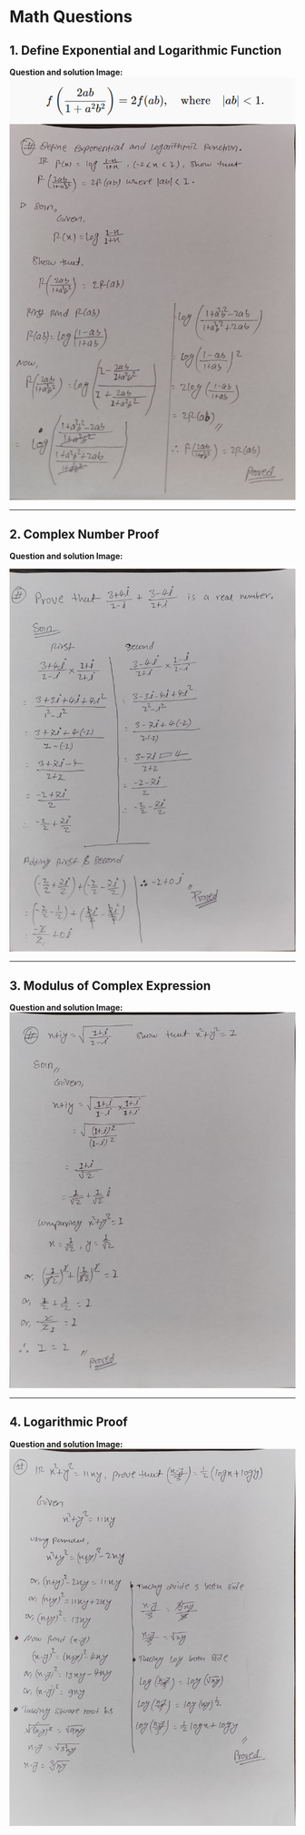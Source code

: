 # Math Questions

## 1. Define Exponential and Logarithmic Function

**Question and solution Image:**
![Question 01](assets/Q1.png)
![Solution 1](assets/Q01.jpg)

---

## 2. Complex Number Proof

**Question and solution Image:**

 ![Question 2](assets/Q02.jpg)

---

## 3. Modulus of Complex Expression

**Question and solution Image:**
![Question 3](assets/Q03.jpg)

---

## 4. Logarithmic Proof

**Question and solution Image:**
![Question 4](assets/Q04.jpg)